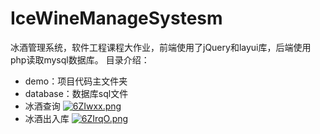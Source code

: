 # IceWineManageSystesm
冰酒管理系统，软件工程课程大作业，前端使用了jQuery和layui库，后端使用php读取mysql数据库。
目录介绍：
- demo：项目代码主文件夹
- database：数据库sql文件
- 冰酒查询
[![6ZIwxx.png](https://s3.ax1x.com/2021/03/04/6ZIwxx.png)](https://imgtu.com/i/6ZIwxx)
- 冰酒出入库
[![6ZIrqO.png](https://s3.ax1x.com/2021/03/04/6ZIrqO.png)](https://imgtu.com/i/6ZIrqO)

